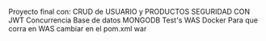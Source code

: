 Proyecto final con:
CRUD de USUARIO y PRODUCTOS
SEGURIDAD CON JWT
Concurrencia
Base de datos MONGODB
Test's
WAS
Docker
Para que corra en WAS cambiar en el pom.xml <packaging>war</packaging>

